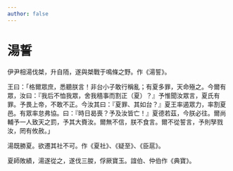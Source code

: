 ```yaml
---
author: false
---
```



<div class="heti heti--vertical">

# 湯誓

伊尹相湯伐桀，升自陑，遂與桀戰于鳴條之野。作《湯誓》。

王曰：「格爾眾庶，悉聽朕言！非台小子敢行稱亂；有夏多罪，天命殛之。今爾有眾，汝曰：『我后不恤我眾，舍我穡事而割正（夏）？』予惟聞汝眾言，夏氏有罪。予畏上帝，不敢不正。今汝其曰：『夏罪、其如台？』夏王率遏眾力，率割夏邑。有眾率怠弗協。曰：『時日曷喪？予及汝皆亡！』夏德若茲，今朕必往。爾尚輔予一人致天之罰，予其大賚汝。爾無不信，朕不食言。爾不從誓言，予則孥戮汝，罔有攸赦。」

湯既勝夏。欲遷其社不可。作《夏社》、《疑至》、《臣扈》。

夏師敗績，湯遂從之，遂伐三朡，俘厥寶玉。誼伯、仲伯作《典寶》。

</div>
